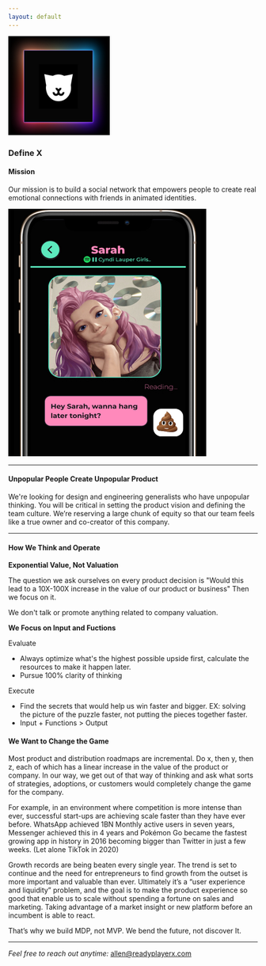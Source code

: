 ```yaml
---
layout: default
---
```


<img src="images/X-M1.png" alt="sample image" width="205" height="200">


### Define X 

#### Mission

Our mission is to build a social network that empowers people to create real emotional connections with friends in animated identities.

<img src="images/screen.png" alt="sample image" width="400" height="500">

---


#### Unpopular People Create Unpopular Product

We're looking for design and engineering generalists who have unpopular thinking. You will be critical in setting the product vision and defining the team culture. We’re reserving a large chunk of equity so that our team feels like a true owner and co-creator of this company.

---

#### How We Think and Operate

**Exponential Value, Not Valuation**

The question we ask ourselves on every product decision is "Would this lead to a 10X-100X increase in the value of our product or business" Then we focus on it.

We don't talk or promote anything related to company valuation.

**We Focus on Input and Fuctions**

Evaluate

- Always optimize what's the highest possible upside first, calculate the resources to make it happen later.
- Pursue 100% clarity of thinking

Execute

- Find the secrets that would help us win faster and bigger. EX: solving the picture of the puzzle faster, not putting the pieces together faster.
- Input + Functions > Output

#### We Want to Change the Game

Most product and distribution roadmaps are incremental. Do x, then y, then z, each of which has a linear increase in the value of the product or company. In our way, we get out of that way of thinking and ask what sorts of strategies, adoptions, or customers would completely change the game for the company.

For example, in an environment where competition is more intense than ever, successful start-ups are achieving scale faster than they have ever before. WhatsApp achieved 1BN Monthly active users in seven years, Messenger achieved this in 4 years and Pokémon Go became the fastest growing app in history in 2016 becoming bigger than Twitter in just a few weeks. (Let alone TikTok in 2020)

Growth records are being beaten every single year. The trend is set to continue and the need for entrepreneurs to find growth from the outset is more important and valuable than ever. Ultimately it’s a “user experience and liquidity” problem, and the goal is to make the product experience so good that enable us to scale without spending a fortune on sales and marketing. Taking advantage of a market insight or new platform before an incumbent is able to react.

That’s why we build MDP, not MVP. We bend the future, not discover It.

---

*Feel free to reach out anytime:* [allen@readyplayerx.com](mailto:allen@readyplayerx.com)


